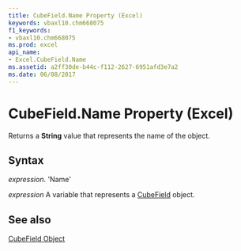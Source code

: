 ```yaml
---
title: CubeField.Name Property (Excel)
keywords: vbaxl10.chm668075
f1_keywords:
- vbaxl10.chm668075
ms.prod: excel
api_name:
- Excel.CubeField.Name
ms.assetid: a2ff30de-b44c-f112-2627-6951afd3e7a2
ms.date: 06/08/2017
---
```



# CubeField.Name Property (Excel)

Returns a  **String** value that represents the name of the object.


## Syntax

 _expression_. 'Name'

 _expression_ A variable that represents a [CubeField](./Excel.CubeField.md) object.


## See also


[CubeField Object](Excel.CubeField.md)

